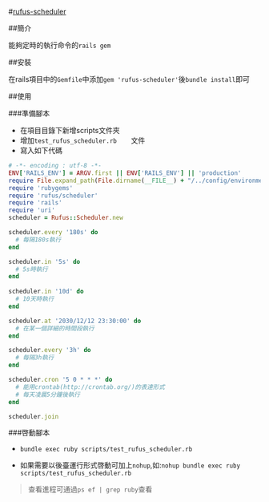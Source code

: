 #[rufus-scheduler](https://github.com/jmettraux/rufus-scheduler)

##簡介

能夠定時的執行命令的`rails gem`

##安裝

在rails項目中的`Gemfile`中添加`gem 'rufus-scheduler'`後`bundle install`即可

##使用

###準備腳本

- 在項目目錄下新增scripts文件夾
- 增加`test_rufus_scheduler.rb	`文件
- 寫入如下代碼

```ruby
# -*- encoding : utf-8 -*-
ENV['RAILS_ENV'] = ARGV.first || ENV['RAILS_ENV'] || 'production'
require File.expand_path(File.dirname(__FILE__) + "/../config/environment")
require 'rubygems'
require 'rufus/scheduler'
require 'rails'
require 'uri'
scheduler = Rufus::Scheduler.new

scheduler.every '180s' do
  # 每隔180s執行
end

scheduler.in '5s' do
  # 5s時執行
end
  
scheduler.in '10d' do
  # 10天時執行
end

scheduler.at '2030/12/12 23:30:00' do
  # 在某一個詳細的時間段執行
end

scheduler.every '3h' do
  # 每隔3h執行
end

scheduler.cron '5 0 * * *' do
  # 能用crontab(http://crontab.org/)的表達形式
  # 每天凌晨5分鐘後執行
end

scheduler.join
```

###啓動腳本

- `bundle exec ruby scripts/test_rufus_scheduler.rb`

- 如果需要以後臺運行形式啓動可加上`nohup`,如:`nohup bundle exec ruby scripts/test_rufus_scheduler.rb`
> 查看進程可通過`ps ef | grep ruby`查看